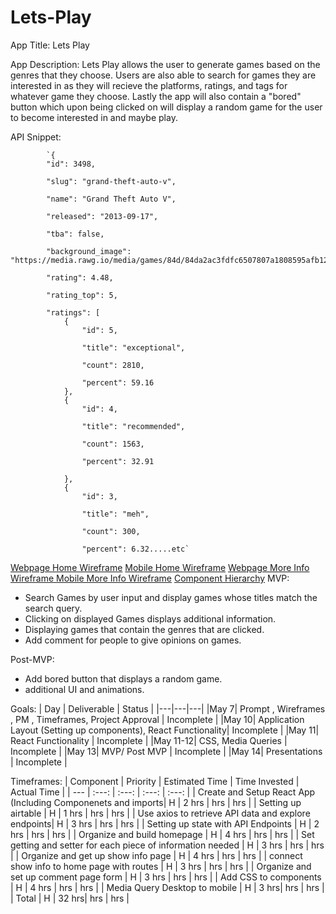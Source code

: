# Lets-Play

App Title: Lets Play

App Description: Lets Play allows the user to generate games based on the genres that they choose. Users are also able to search for games they are interested in as they will recieve the platforms, ratings, and tags for whatever game they choose. Lastly the app will also contain a "bored" button which upon being clicked on will display a random game for the user to become interested in and maybe play.

API Snippet:


            `{
            "id": 3498,

            "slug": "grand-theft-auto-v",

            "name": "Grand Theft Auto V",

            "released": "2013-09-17",

            "tba": false,

            "background_image": "https://media.rawg.io/media/games/84d/84da2ac3fdfc6507807a1808595afb12.jpg",

            "rating": 4.48,

            "rating_top": 5,

            "ratings": [
                {
                    "id": 5,

                    "title": "exceptional",

                    "count": 2810,

                    "percent": 59.16
                },
                {
                    "id": 4,

                    "title": "recommended",

                    "count": 1563,

                    "percent": 32.91

                },
                {
                    "id": 3,

                    "title": "meh",

                    "count": 300,

                    "percent": 6.32.....etc`


[Webpage Home Wireframe](https://wireframe.cc/t2SnRn)
[Mobile Home Wireframe](https://wireframe.cc/usQlOa)
[Webpage More Info Wireframe ](https://wireframe.cc/zLUFzw)
[Mobile More Info Wireframe](https://wireframe.cc/BUte1w)
[Component Hierarchy](<img src="https://embed.creately.com/zgxACk1aQ23?token=KrxoM5SFlQIEdEYq&type=svg">)
MVP: 

- Search Games by user input and display games whose titles match the search query.
- Clicking on displayed Games displays additional information.
- Displaying games that contain the genres that are clicked.
- Add comment for people to give opinions on games.

Post-MVP: 

- Add bored button that displays a random game.
- additional UI and animations.

Goals: 
| Day | Deliverable | Status |
|---|---|---|
|May 7| Prompt , Wireframes , PM , Timeframes, Project Approval | Incomplete |
|May 10| Application Layout (Setting up components), React Functionality| Incomplete |
|May 11| React Functionality | Incomplete |
|May 11-12| CSS, Media Queries | Incomplete |
|May 13| MVP/ Post MVP | Incomplete |
|May 14| Presentations | Incomplete |

Timeframes:
| Component | Priority | Estimated Time | Time Invested | Actual Time |
| --- | :---: | :---: | :---: | :---: |
| Create and Setup React App (Including Componenets and imports| H | 2 hrs | hrs | hrs |
| Setting up airtable | H | 1 hrs | hrs | hrs |
| Use axios to retrieve API data and explore endpoints| H | 3 hrs | hrs | hrs |
| Setting up state with API Endpoints | H | 2 hrs | hrs | hrs |
| Organize and build homepage | H | 4 hrs | hrs | hrs |
| Set getting and setter for each piece of information needed | H | 3 hrs | hrs | hrs |
| Organize and get up show info page | H | 4 hrs | hrs | hrs |
| connect show info to home page with routes | H | 3 hrs | hrs | hrs |
| Organize and set up comment page form | H | 3 hrs | hrs | hrs |
| Add CSS to components | H | 4 hrs | hrs | hrs |
| Media Query Desktop to mobile | H | 3 hrs| hrs | hrs |
| Total | H | 32 hrs| hrs | hrs |
